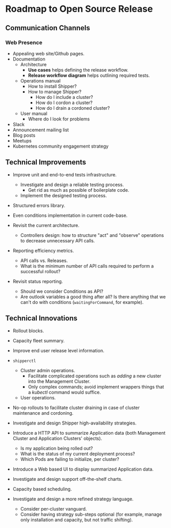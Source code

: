 
# Roadmap to Open Source Release

## Communication Channels

### Web Presence

- Appealing web site/Github pages.
- Documentation
    - Architecture
        - **Use cases** helps defining the release workflow.
        - **Release workflow diagram** helps outlining required tests.
    - Operations manual
        - How to install Shipper?
        - How to manage Shipper?
            - How do I include a cluster?
            - How do I cordon a cluster?
            - How do I drain a cordoned cluster?
    - User manual
        - Where do I look for problems
- Slack
- Announcement mailing list
- Blog posts
- Meetups
- Kubernetes community engagement strategy

## Technical Improvements

- Improve unit and end-to-end tests infrastructure.
    - Investigate and design a reliable testing process.
        - Get rid as much as possible of boilerplate code.
    - Implement the designed testing process.
- Structured errors library.
- Even conditions implementation in current code-base.
- Revisit the current architecture.
    - Controllers design: how to structure "act" and "observe" operations to decrease unnecessary API calls.
- Reporting efficiency metrics.
    - API calls vs. Releases.
    - What is the minimum number of API calls required to perform a successful rollout?

- Revisit status reporting.
    - Should we consider Conditions as API?
    - Are outlook variables a good thing after all? Is there anything that we can't do with conditions (`waitingForCommand`, for example).

## Technical Innovations

- Rollout blocks.
- Capacity fleet summary.
- Improve end user release level information.
- `shipperctl`
    - Cluster admin operations.
        - Facilitate complicated operations such as *adding* a new cluster into the Management Cluster.
        - Only complex commands; avoid implement wrappers things that a *kubectl* command would suffice.
    - User operations.

- No-op rollouts to facilitate cluster draining in case of cluster maintenance and cordoning.
- Investigate and design Shipper high-availability strategies.
- Introduce a HTTP API to summarize Application data (both Management Cluster and Application Clusters' objects).
    - Is my application being rolled out?
    - What is the status of my current deployment process?
    - Which Pods are failing to initialize, per cluster?
- Introduce a Web based UI to display summarized Application data.
- Investigate and design support off-the-shelf charts.
- Capacity based scheduling.
- Investigate and design a more refined strategy language.
    - Consider per-cluster vanguard.
    - Consider having strategy sub-steps optional (for example, manage only installation and capacity, but not traffic shifting).